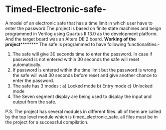 # Timed-Electronic-safe-
A model of an electronic safe that has a time limit in which user have to enter the password.The project is based on finite state machines and beign programmed in Verilog using Quartus II 13.0 as the development platform. And the target board was an Altera DE 2 board. 
******************************Working of the project**************************************
The safe is programmed to have following functionalities:- 
  1. The safe will give 30 seconds time to enter the password. In case if password is not entered within 30 seconds the safe will reset             automatically. 
  2. If password is entered within the time limit but the password is wrong the safe will wait 30 seconds before reset and give another chance to enter the password. 
  3. The safe has 3 modes : a) Locked mode 
                             b) Entry mode 
                             c) Unlocked mode 
  4. The Seven segment display are being used to display the input and output from the safe. 

P.S. The project has several modules in different files. all of them are called by the top level module which is timed_electronic_safe. all files must be in the project for a successful compilation. 
